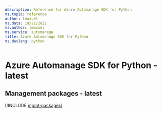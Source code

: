 ```yaml
---
description: Reference for Azure Automanage SDK for Python
ms.topic: reference
author: lmazuel
ms.data: 10/21/2022
ms.author: lmazuel
ms.service: automanage
title: Azure Automanage SDK for Python
ms.devlang: python
---
```

# Azure Automanage SDK for Python - latest

## Management packages - latest
[!INCLUDE [mgmt-packages](automanage-mgmt-index.md)]